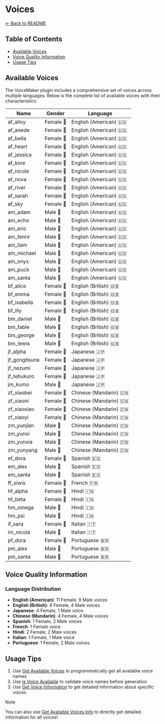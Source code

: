 # Voices

[← Back to README](README.md)

## Table of Contents
- [Available Voices](#available-voices)
- [Voice Quality Information](#voice-quality-information)
- [Usage Tips](#usage-tips)

## Available Voices

The VoiceMaker plugin includes a comprehensive set of voices across multiple languages. Below is the complete list of available voices with their characteristics:

| Name | Gender | Language |
|------|--------|----------|
| af_alloy | Female 👩 | English (American) 🇺🇸 |
| af_aoede | Female 👩 | English (American) 🇺🇸 |
| af_bella | Female 👩 | English (American) 🇺🇸 |
| af_heart | Female 👩 | English (American) 🇺🇸 |
| af_jessica | Female 👩 | English (American) 🇺🇸 |
| af_kore | Female 👩 | English (American) 🇺🇸 |
| af_nicole | Female 👩 | English (American) 🇺🇸 |
| af_nova | Female 👩 | English (American) 🇺🇸 |
| af_river | Female 👩 | English (American) 🇺🇸 |
| af_sarah | Female 👩 | English (American) 🇺🇸 |
| af_sky | Female 👩 | English (American) 🇺🇸 |
| am_adam | Male 👨 | English (American) 🇺🇸 |
| am_echo | Male 👨 | English (American) 🇺🇸 |
| am_eric | Male 👨 | English (American) 🇺🇸 |
| am_fenrir | Male 👨 | English (American) 🇺🇸 |
| am_liam | Male 👨 | English (American) 🇺🇸 |
| am_michael | Male 👨 | English (American) 🇺🇸 |
| am_onyx | Male 👨 | English (American) 🇺🇸 |
| am_puck | Male 👨 | English (American) 🇺🇸 |
| am_santa | Male 👨 | English (American) 🇺🇸 |
| bf_alice | Female 👩 | English (British) 🇬🇧 |
| bf_emma | Female 👩 | English (British) 🇬🇧 |
| bf_isabella | Female 👩 | English (British) 🇬🇧 |
| bf_lily | Female 👩 | English (British) 🇬🇧 |
| bm_daniel | Male 👨 | English (British) 🇬🇧 |
| bm_fable | Male 👨 | English (British) 🇬🇧 |
| bm_george | Male 👨 | English (British) 🇬🇧 |
| bm_lewis | Male 👨 | English (British) 🇬🇧 |
| jf_alpha | Female 👩 | Japanese 🇯🇵 |
| jf_gongitsune | Female 👩 | Japanese 🇯🇵 |
| jf_nezumi | Female 👩 | Japanese 🇯🇵 |
| jf_tebukuro | Female 👩 | Japanese 🇯🇵 |
| jm_kumo | Male 👨 | Japanese 🇯🇵 |
| zf_xiaobei | Female 👩 | Chinese (Mandarin) 🇨🇳 |
| zf_xiaoni | Female 👩 | Chinese (Mandarin) 🇨🇳 |
| zf_xiaoxiao | Female 👩 | Chinese (Mandarin) 🇨🇳 |
| zf_xiaoyi | Female 👩 | Chinese (Mandarin) 🇨🇳 |
| zm_yunjian | Male 👨 | Chinese (Mandarin) 🇨🇳 |
| zm_yunxi | Male 👨 | Chinese (Mandarin) 🇨🇳 |
| zm_yunxia | Male 👨 | Chinese (Mandarin) 🇨🇳 |
| zm_yunyang | Male 👨 | Chinese (Mandarin) 🇨🇳 |
| ef_dora | Female 👩 | Spanish 🇪🇸 |
| em_alex | Male 👨 | Spanish 🇪🇸 |
| em_santa | Male 👨 | Spanish 🇪🇸 |
| ff_siwis | Female 👩 | French 🇫🇷 |
| hf_alpha | Female 👩 | Hindi 🇮🇳 |
| hf_beta | Female 👩 | Hindi 🇮🇳 |
| hm_omega | Male 👨 | Hindi 🇮🇳 |
| hm_psi | Male 👨 | Hindi 🇮🇳 |
| if_sara | Female 👩 | Italian 🇮🇹 |
| im_nicola | Male 👨 | Italian 🇮🇹 |
| pf_dora | Female 👩 | Portuguese 🇧🇷 |
| pm_alex | Male 👨 | Portuguese 🇧🇷 |
| pm_santa | Male 👨 | Portuguese 🇧🇷 |

## Voice Quality Information

### Language Distribution
- **English (American)**: 11 Female, 9 Male voices
- **English (British)**: 4 Female, 4 Male voices
- **Japanese**: 4 Female, 1 Male voice
- **Chinese (Mandarin)**: 4 Female, 4 Male voices
- **Spanish**: 1 Female, 2 Male voices
- **French**: 1 Female voice
- **Hindi**: 2 Female, 2 Male voices
- **Italian**: 1 Female, 1 Male voice
- **Portuguese**: 1 Female, 2 Male voices

## Usage Tips

1. Use [Get Available Voices](subsystem.md#get-available-voices) to programmatically get all available voice names
2. Use [Is Voice Available](subsystem.md#is-voice-available) to validate voice names before generation
3. Use [Get Voice Information](subsystem.md#get-voice-information) to get detailed information about specific voices

> [!NOTE]
> You can also use [Get Available Voices Info](subsystem.md#get-available-voices-info) to directly get detailed information for all voices!
